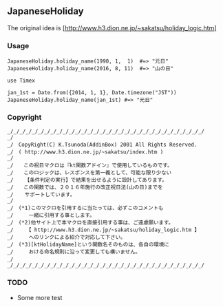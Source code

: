 ## JapaneseHoliday

The original idea is [http://www.h3.dion.ne.jp/~sakatsu/holiday_logic.htm]

### Usage

```
JapaneseHoliday.holiday_name(1990, 1,  1)  #=> "元日"
JapaneseHoliday.holiday_name(2016, 8, 11)  #=> "山の日"

use Timex

jan_1st = Date.from({2014, 1, 1}, Date.timezone("JST"))
JapaneseHoliday.holiday_name(jan_1st) #=> "元日"
```

### Copyright

```
_/_/_/_/_/_/_/_/_/_/_/_/_/_/_/_/_/_/_/_/_/_/_/_/_/_/_/_/_/_/_/_/
_/
_/　CopyRight(C) K.Tsunoda(AddinBox) 2001 All Rights Reserved.
_/　( http://www.h3.dion.ne.jp/~sakatsu/index.htm )
_/
_/　　この祝日マクロは『kt関数アドイン』で使用しているものです。
_/　　このロジックは、レスポンスを第一義として、可能な限り少ない
_/　  【条件判定の実行】で結果を出せるように設計してあります。
_/　　この関数では、２０１６年施行の改正祝日法(山の日)までを
_/　  サポートしています。
_/
_/　(*1)このマクロを引用するに当たっては、必ずこのコメントも
_/　　　一緒に引用する事とします。
_/　(*2)他サイト上で本マクロを直接引用する事は、ご遠慮願います。
_/　　　【 http://www.h3.dion.ne.jp/~sakatsu/holiday_logic.htm 】
_/　　　へのリンクによる紹介で対応して下さい。
_/　(*3)[ktHolidayName]という関数名そのものは、各自の環境に
_/　　　おける命名規則に沿って変更しても構いません。
_/　
_/_/_/_/_/_/_/_/_/_/_/_/_/_/_/_/_/_/_/_/_/_/_/_/_/_/_/_/_/_/_/_/
```

### TODO

- Some more test

